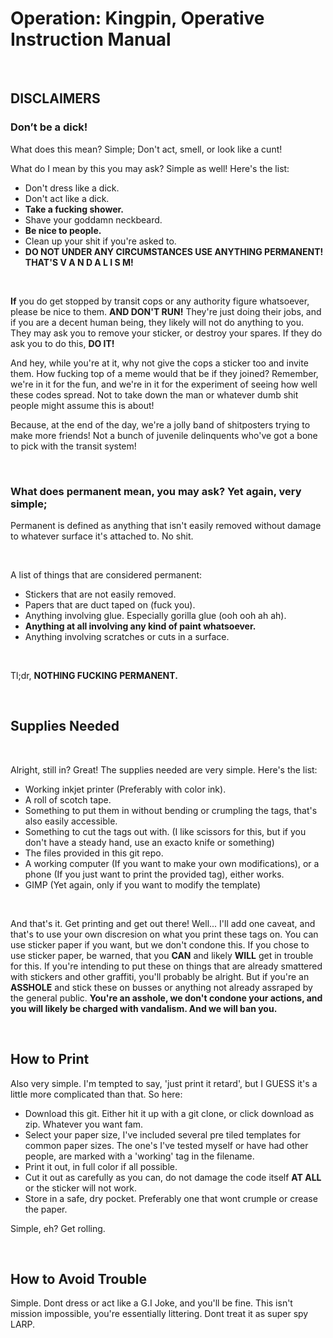 # Operation: Kingpin, Operative Instruction Manual

&nbsp;
&nbsp;
&nbsp;

## **DISCLAIMERS**

###    Don’t be a dick!
What does this mean? Simple; Don't act, smell, or look like a cunt!
&nbsp;

What do I mean by this you may ask? Simple as well! Here's the list:

* Don't dress like a dick.
* Don't act like a dick.
* **Take a fucking shower.**
* Shave your goddamn neckbeard.
* **Be nice to people.**
* Clean up your shit if you're asked to.
* **DO NOT UNDER ANY CIRCUMSTANCES USE ANYTHING PERMANENT! THAT'S V A N D A L I S M!**

&nbsp;
&nbsp;
&nbsp;

**If** you do get stopped by transit cops or any authority figure whatsoever, please be nice to them. **AND DON'T RUN!** They're just doing their jobs, and if you are a decent human being, they likely will not do anything to you. They may ask you to remove your sticker, or destroy your spares. If they do ask you to do this, **DO IT!**

And hey, while you're at it, why not give the cops a sticker too and invite them. How fucking top of a meme would that be if they joined? Remember, we're in it for the fun, and we're in it for the experiment of seeing how well these codes spread. Not to take down the man or whatever dumb shit people might assume this is about!

Because, at the end of the day, we're a jolly band of shitposters trying to make more friends! Not a bunch of juvenile delinquents who've got a bone to pick with the transit system!

&nbsp;
&nbsp;
&nbsp;

### What does permanent mean, you may ask? Yet again, very simple;
Permanent is defined as anything that isn't easily removed without damage to whatever surface it's attached to. No shit.

&nbsp;

  A list of things that are considered permanent:
  * Stickers that are not easily removed.
  * Papers that are duct taped on (fuck you).
  * Anything involving glue. Especially gorilla glue (ooh ooh ah ah).
  * **Anything at all involving any kind of paint whatsoever.**
  * Anything involving scratches or cuts in a surface.

  &nbsp;

  Tl;dr, **NOTHING FUCKING PERMANENT.**

  &nbsp;
  &nbsp;
  &nbsp;

## Supplies Needed

&nbsp;

Alright, still in? Great! The supplies needed are very simple. Here's the list:

* Working inkjet printer (Preferably with color ink).
* A roll of scotch tape.
* Something to put them in without bending or crumpling the tags, that's also easily accessible.
* Something to cut the tags out with. (I like scissors for this, but if you don't have a steady hand, use an exacto knife or something)
* The files provided in this git repo.
* A working computer (If you want to make your own modifications), or a phone (If you just want to print the provided tag), either works.
* GIMP (Yet again, only if you want to modify the template)

&nbsp;

And that's it. Get printing and get out there! Well... I'll add one caveat, and that's to use your own discresion on what you print these tags on. You can use sticker paper if you want, but we don't condone this. If you chose to use sticker paper, be warned, that you **CAN** and likely **WILL** get in trouble for this. If you're intending to put these on things that are already smattered with stickers and other graffiti, you'll probably be alright. But if you're an **ASSHOLE** and stick these on busses or anything not already assraped by the general public. **You're an asshole, we don't condone your actions, and you will likely be charged with vandalism. And we will ban you.**

&nbsp;
&nbsp;
&nbsp;

## How to Print

Also very simple. I'm tempted to say, 'just print it retard', but I GUESS it's a little more complicated than that. So here:

* Download this git. Either hit it up with a git clone, or click download as zip. Whatever you want fam.
* Select your paper size, I've included several pre tiled templates for common paper sizes. The one's I've tested myself or have had other people, are marked with a 'working' tag in the filename.
* Print it out, in full color if all possible.
* Cut it out as carefully as you can, do not damage the code itself **AT ALL** or the sticker will not work.
* Store in a safe, dry pocket. Preferably one that wont crumple or crease the paper.

Simple, eh? Get rolling.

&nbsp;
&nbsp;
&nbsp;

## How to Avoid Trouble
Simple. Dont dress or act like a G.I Joke, and you'll be fine. This isn't mission impossible, you're essentially littering. Dont treat it as super spy LARP.